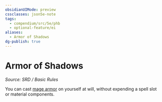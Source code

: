 ```yaml
---
obsidianUIMode: preview
cssclasses: json5e-note
tags:
  - compendium/src/5e/phb
  - optional-feature/ei
aliases:
  - Armor of Shadows
dg-publish: true
---
```

# Armor of Shadows
*Source: SRD / Basic Rules* 

You can cast [mage armor](compendium/spells/mage-armor.md) on yourself at will, without expending a spell slot or material components.